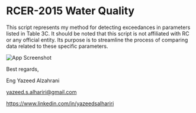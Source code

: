 
# RCER-2015 Water Quality

This script represents my method for detecting exceedances in parameters listed in Table 3C. It should be noted that this script is not affiliated with RC or any official entity. Its purpose is to streamline the process of comparing data related to these specific parameters.

![App Screenshot](https://www.freshpure.com/wp-content/uploads/2019/09/monolithic-part-of-the-waters-3137978_1920.jpg)

Best regards,

Eng Yazeed Alzahrani

yazeed.s.alhariri@gmail.com

https://www.linkedin.com/in/yazeedsalhariri
